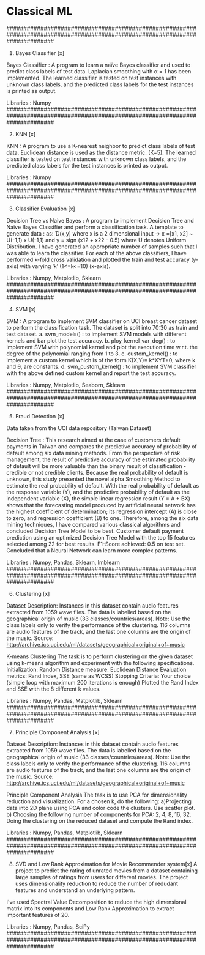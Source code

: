 # Classical ML
##############################################################################################################################

1. Bayes Classifier [x]



Bayes Classifier :
        A program to learn a naïve Bayes classifier and used to predict class labels of test data. Laplacian smoothing with α = 1 has been implemented. The learned classifier is tested on test instances with unknown class labels, and the predicted class labels for the test instances is printed as output. 

Libraries : Numpy
##############################################################################################################################

2. KNN [x]



KNN :
        A program to use a K-nearest neighbor to predict class labels of test data. Euclidean distance is used as the distance metric. (K=5). The learned classifier is tested on test instances with unknown class labels, and the predicted class labels for the test instances is printed as output.

Libraries : Numpy
##############################################################################################################################

3. Classifier Evaluation [x]



Decision Tree vs Naive Bayes :
        A program to implement Decision Tree and Naive Bayes Classifier and perform a classification task. 
A template to generate data : as: Ɗ(x,y) where x is a 2 dimensional input → x =[x1, x2] ~ U(-1,1) x U(-1,1) and y = sign (x12 + x22 - 0.5) where U denotes Uniform Distribution.
I have generated an appropriate number of samples such that I was able to learn the classifier.
For each of the above classifiers, I have performed k-fold cross validation and plotted the train and test accuracy (y-axis) with varying ‘k’ (1<=k<=10) (x-axis). 

Libraries : Numpy, Matplotlib, Sklearn
##############################################################################################################################

4. SVM [x]



SVM :
       A program to implement SVM classifier on UCI breast cancer dataset to perform the classification task.  The dataset is split into 70:30 as train and test dataset. 
a. svm_models() : to implement SVM models with different kernels and bar plot the test accuracy.
b. ploy_kernel_var_deg() : to implement SVM with polynomial kernel and plot the execution time w.r.t. the degree of the polynomial ranging from 1 to 3.
c. custom_kernel() : to implement a custom kernel which is of the form K(X,Y)= k*XYT+θ, where k and θ, are constants.
d. svm_custom_kernel() : to implement SVM classifier with the above defined custom kernel and report the test accuracy.  

Libraries : Numpy, Matplotlib, Seaborn, Sklearn
##############################################################################################################################

5. Fraud Detection [x]



Data taken from the UCI data repository (Taiwan Dataset)

Decision Tree :
        This research aimed at the case of customers default payments in Taiwan and compares the predictive accuracy of probability of default among six data mining methods. From the perspective of risk management, the result of predictive accuracy of the estimated probability of default will be more valuable than the binary result of classification - credible or not credible clients. Because the real probability of default is unknown, this study presented the novel alpha Smoothing Method to estimate the real probability of default. With the real probability of default as the response variable (Y), and the predictive probability of default as the independent variable (X), the simple linear regression result (Y = A + BX) shows that the forecasting model produced by artificial neural network has the highest coefficient of determination; its regression intercept (A) is close to zero, and regression coefficient (B) to one. 
Therefore, among the six data mining techniques, I have compared various classical algorithms and concluded Decision Tree Model to be best.
Customer default payment prediction using an optimized Decision Tree Model with the top 15 features selected among 22 for best results. F1-Score achieved: 0.5 on test set. Concluded that a Neural Network can learn more complex patterns.

Libraries : Numpy, Pandas, Sklearn, Imblearn
##############################################################################################################################

6. Clustering [x]



Dataset Description:
        Instances in this dataset contain audio features extracted from 1059 wave files. The data is labelled based on the geographical origin of music (33 classes/countries/areas).
Note: Use the class labels only to verify the performance of the clustering.
116 columns are audio features of the track, and the last one columns are the origin of
the music. Source: http://archive.ics.uci.edu/ml/datasets/geographical+original+of+music

K-means Clustering
        The task is to perform clustering on the given dataset using k-means algorithm and experiment with the following specifications.
Initialization: Random
Distance measure: Euclidean Distance
Evaluation metrics: Rand Index, SSE (same as WCSS)
Stopping Criteria: Your choice (simple loop with maximum 200 iterations is enough)
Plotted the Rand Index and SSE with the 8 different k values.

Libraries : Numpy, Pandas, Matplotlib, Sklearn
##############################################################################################################################

7. Principle Component Analysis [x]



Dataset Description:
        Instances in this dataset contain audio features extracted from 1059 wave files. The data is labelled based on the geographical origin of music (33 classes/countries/areas).
Note: Use the class labels only to verify the performance of the clustering.
116 columns are audio features of the track, and the last one columns are the origin of
the music. Source: http://archive.ics.uci.edu/ml/datasets/geographical+original+of+music

Principle Component Analysis
        The task is to use PCA for dimensionality reduction and visualization. For a chosen k, do the following:
a)Projecting data into 2D plane using PCA and color code the clusters. Use scatter plot.
b) Choosing the following number of components for PCA: 2, 4, 8, 16, 32. Doing the clustering on the reduced dataset and compute the Rand index.

Libraries : Numpy, Pandas, Matplotlib, Sklearn
##############################################################################################################################

8. SVD and Low Rank Approximation for Movie Recommender system[x]
A project to predict the rating of unrated movies from a dataset containing large samples of ratings from users for different movies. The project uses dimensionality reduction to reduce the number of redudant features and understand an underlying pattern.

I've used Spectral Value Decomposition to reduce the high dimensional matrix into its components and Low Rank Approximation to extract important features of 20.

Libraries : Numpy, Pandas, SciPy ##############################################################################################################################
